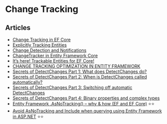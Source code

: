 # Change Tracking

## Articles
- [Change Tracking in EF Core](https://docs.microsoft.com/en-us/ef/core/change-tracking/)
- [Explicitly Tracking Entities](https://docs.microsoft.com/en-us/ef/core/change-tracking/explicit-tracking)
- [Change Detection and Notifications](https://docs.microsoft.com/en-us/ef/core/change-tracking/change-detection)
- [ChangeTracker in Entity Framework Core](https://www.entityframeworktutorial.net/efcore/changetracker-in-ef-core.aspx)
- [It’s here! Trackable Entities for EF Core!](https://blog.tonysneed.com/2017/10/01/trackable-entities-for-ef-core/)
- [CHANGE TRACKING OPTIMIZATION IN ENTITY FRAMEWORK](https://www.diwebsity.com/2016/01/05/change-tracking-optimization/)
- [Secrets of DetectChanges Part 1: What does DetectChanges do?](https://blog.oneunicorn.com/2012/03/10/secrets-of-detectchanges-part-1-what-does-detectchanges-do/)
- [Secrets of DetectChanges Part 2: When is DetectChanges called automatically?](https://blog.oneunicorn.com/2012/03/11/secrets-of-detectchanges-part-2-when-is-detectchanges-called-automatically/)
- [Secrets of DetectChanges Part 3: Switching off automatic DetectChanges](https://blog.oneunicorn.com/2012/03/12/secrets-of-detectchanges-part-3-switching-off-automatic-detectchanges/)
- [Secrets of DetectChanges Part 4: Binary properties and complex types](https://blog.oneunicorn.com/2012/03/13/secrets-of-detectchanges-part-4-binary-properties-and-complex-types/)
- [Entity Framework .AsNoTracking() – why & how (EF and EF Core)](https://agirlamonggeeks.com/2019/05/06/entity-framework-asnotracking-why-how-ef-and-ef-core/) ⭐⭐
- [Avoid AsNoTracking and Include when querying using Entity Framework in ASP.NET](https://www.devtrends.co.uk/blog/avoid-asnotracking-and-include-when-querying-using-entity-framework-in-asp.net) ⭐⭐